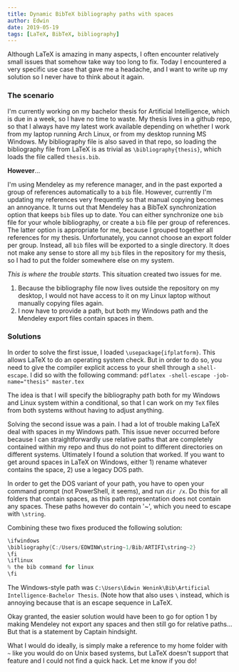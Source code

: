 ```yaml
---
title: Dynamic BibTeX bibliography paths with spaces
author: Edwin
date: 2019-05-19
tags: [LaTeX, BibTeX, bibliography]
---
```


Although LaTeX is amazing in many aspects, I often encounter relatively small issues that somehow take way too long to fix. 
Today I encountered a very specific use case that gave me a headache, and I want to write up my solution so I never have to think about it again.

### The scenario

I'm currently working on my bachelor thesis for Artificial Intelligence, which is due in a week, so I have no time to waste.
My thesis lives in a github repo, so that I always have my latest work available depending on whether I work from my laptop running Arch Linux, or from my desktop running MS Windows. 
My bibliography file is also saved in that repo, so loading the bibliography file from LaTeX is as trivial as `\bibliography{thesis}`, which loads the file called `thesis.bib`.

**However**...

I'm using Mendeley as my reference manager, and in the past exported a group of references automatically to a `bib` file. 
However, currently I'm updating my references very frequently so that manual copying becomes an annoyance.
It turns out that Mendeley has a BibTeX synchronization option that keeps `bib` files up to date.
You can either synchronize one `bib` file for your whole bibliography, or create a `bib` file per group of references.
The latter option is appropriate for me, because I grouped together all references for my thesis.
Unfortunately, you cannot choose an export folder per group.
Instead, all `bib` files will be exported to a single directory.
It does not make any sense to store all my `bib` files in the repository for my thesis, so I had to put the folder somewhere else on my system.

*This is where the trouble starts*.
This situation created two issues for me. 

1. Because the bibliography file now lives outside the repository on my desktop, I would not have access to it on my Linux laptop without manually copying files again.
2. I now have to provide a path, but both my Windows path and the Mendeley export files contain spaces in them.


### Solutions

In order to solve the first issue, I loaded `\usepackage{ifplatform}`.
This allows LaTeX to do an operating system check.
But in order to do so, you need to give the compiler explicit access to your shell through a `shell-escape`.
I did so with the following command: 
`pdflatex -shell-escape -job-name="thesis" master.tex`

The idea is that I will specify the bibliography path both for my Windows and Linux system within a conditional, so that I can work on my `TeX` files from both systems without having to adjust anything.

Solving the second issue was a pain.
I had a lot of trouble making LaTeX deal with spaces in my Windows path.
This issue never occurred before because I can straightforwardly use relative paths that are completely contained within my repo and thus do not point to different directories on different systems.
Ultimately I found a solution that worked.
If you want to get around spaces in LaTeX on Windows, either 1) rename whatever contains the space, 2) use a legacy DOS path.

In order to get the DOS variant of your path, you have to open your command prompt (not PowerShell, it seems), and run `dir /x`.
Do this for all folders that contain spaces, as this path representation does not contain any spaces.
These paths however do contain '~', which you need to escape with `\string`.

Combining these two fixes produced the following solution:

```java
\ifwindows
\bibliography{C:/Users/EDWINW\string~1/Bib/ARTIFI\string~2}
\fi
\iflinux
% the bib command for linux
\fi
```

The Windows-style path was `C:\Users\Edwin Wenink\Bib\Artificial Intelligence-Bachelor Thesis`.
(Note how that also uses `\` instead, which is annoying because that is an escape sequence in LaTeX.

Okay granted, the easier solution would have been to go for option 1 by making Mendeley not export any spaces and then still go for relative paths... But that is a statement by Captain hindsight.

What I would do ideally, is simply make a reference to my home folder with `~` like you would do on Unix based systems, but LaTeX doesn't support that feature and I could not find a quick hack.
Let me know if you do!
